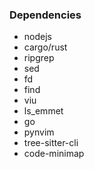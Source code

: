 ### Dependencies
- nodejs
- cargo/rust
- ripgrep
- sed
- fd
- find
- viu
- ls_emmet
- go
- pynvim 
- tree-sitter-cli
- code-minimap
